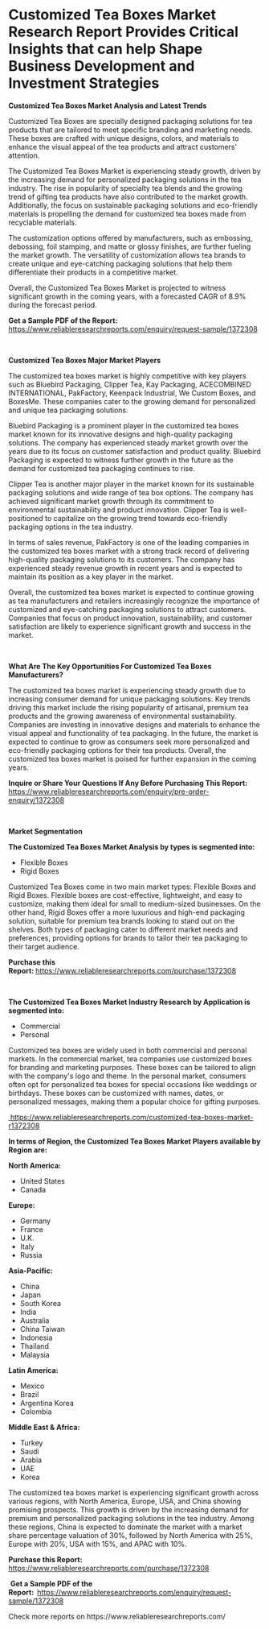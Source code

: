 <p><h1>Customized Tea Boxes Market Research Report Provides Critical Insights that can help Shape Business Development and Investment Strategies</h1></p><p><strong>Customized Tea Boxes Market Analysis and Latest Trends</strong></p>
<p><p>Customized Tea Boxes are specially designed packaging solutions for tea products that are tailored to meet specific branding and marketing needs. These boxes are crafted with unique designs, colors, and materials to enhance the visual appeal of the tea products and attract customers' attention.</p><p>The Customized Tea Boxes Market is experiencing steady growth, driven by the increasing demand for personalized packaging solutions in the tea industry. The rise in popularity of specialty tea blends and the growing trend of gifting tea products have also contributed to the market growth. Additionally, the focus on sustainable packaging solutions and eco-friendly materials is propelling the demand for customized tea boxes made from recyclable materials.</p><p>The customization options offered by manufacturers, such as embossing, debossing, foil stamping, and matte or glossy finishes, are further fueling the market growth. The versatility of customization allows tea brands to create unique and eye-catching packaging solutions that help them differentiate their products in a competitive market.</p><p>Overall, the Customized Tea Boxes Market is projected to witness significant growth in the coming years, with a forecasted CAGR of 8.9% during the forecast period.</p></p>
<p><strong>Get a Sample PDF of the Report:&nbsp;</strong> <a href="https://www.reliableresearchreports.com/enquiry/request-sample/1372308">https://www.reliableresearchreports.com/enquiry/request-sample/1372308</a></p>
<p>&nbsp;</p>
<p><strong>Customized Tea Boxes Major Market Players</strong></p>
<p><p>The customized tea boxes market is highly competitive with key players such as Bluebird Packaging, Clipper Tea, Kay Packaging, ACECOMBINED INTERNATIONAL, PakFactory, Keenpack Industrial, We Custom Boxes, and BoxesMe. These companies cater to the growing demand for personalized and unique tea packaging solutions.</p><p>Bluebird Packaging is a prominent player in the customized tea boxes market known for its innovative designs and high-quality packaging solutions. The company has experienced steady market growth over the years due to its focus on customer satisfaction and product quality. Bluebird Packaging is expected to witness further growth in the future as the demand for customized tea packaging continues to rise.</p><p>Clipper Tea is another major player in the market known for its sustainable packaging solutions and wide range of tea box options. The company has achieved significant market growth through its commitment to environmental sustainability and product innovation. Clipper Tea is well-positioned to capitalize on the growing trend towards eco-friendly packaging options in the tea industry.</p><p>In terms of sales revenue, PakFactory is one of the leading companies in the customized tea boxes market with a strong track record of delivering high-quality packaging solutions to its customers. The company has experienced steady revenue growth in recent years and is expected to maintain its position as a key player in the market.</p><p>Overall, the customized tea boxes market is expected to continue growing as tea manufacturers and retailers increasingly recognize the importance of customized and eye-catching packaging solutions to attract customers. Companies that focus on product innovation, sustainability, and customer satisfaction are likely to experience significant growth and success in the market.</p></p>
<p>&nbsp;</p>
<p><strong>What Are The Key Opportunities For Customized Tea Boxes Manufacturers?</strong></p>
<p><p>The customized tea boxes market is experiencing steady growth due to increasing consumer demand for unique packaging solutions. Key trends driving this market include the rising popularity of artisanal, premium tea products and the growing awareness of environmental sustainability. Companies are investing in innovative designs and materials to enhance the visual appeal and functionality of tea packaging. In the future, the market is expected to continue to grow as consumers seek more personalized and eco-friendly packaging options for their tea products. Overall, the customized tea boxes market is poised for further expansion in the coming years.</p></p>
<p><strong>Inquire or Share Your Questions If Any Before Purchasing This Report:</strong> <a href="https://www.reliableresearchreports.com/enquiry/pre-order-enquiry/1372308">https://www.reliableresearchreports.com/enquiry/pre-order-enquiry/1372308</a></p>
<p>&nbsp;</p>
<p><strong>Market Segmentation</strong></p>
<p><strong>The Customized Tea Boxes Market Analysis by types is segmented into:</strong></p>
<p><ul><li>Flexible Boxes</li><li>Rigid Boxes</li></ul></p>
<p><p>Customized Tea Boxes come in two main market types: Flexible Boxes and Rigid Boxes. Flexible boxes are cost-effective, lightweight, and easy to customize, making them ideal for small to medium-sized businesses. On the other hand, Rigid Boxes offer a more luxurious and high-end packaging solution, suitable for premium tea brands looking to stand out on the shelves. Both types of packaging cater to different market needs and preferences, providing options for brands to tailor their tea packaging to their target audience.</p></p>
<p><strong>Purchase this Report:&nbsp;</strong><a href="https://www.reliableresearchreports.com/purchase/1372308">https://www.reliableresearchreports.com/purchase/1372308</a></p>
<p>&nbsp;</p>
<p><strong>The Customized Tea Boxes Market Industry Research by Application is segmented into:</strong></p>
<p><ul><li>Commercial</li><li>Personal</li></ul></p>
<p><p>Customized tea boxes are widely used in both commercial and personal markets. In the commercial market, tea companies use customized boxes for branding and marketing purposes. These boxes can be tailored to align with the company's logo and theme. In the personal market, consumers often opt for personalized tea boxes for special occasions like weddings or birthdays. These boxes can be customized with names, dates, or personalized messages, making them a popular choice for gifting purposes.</p></p>
<p><a href="https://www.reliableresearchreports.com/customized-tea-boxes-market-r1372308">&nbsp;https://www.reliableresearchreports.com/customized-tea-boxes-market-r1372308</a></p>
<p><strong>In terms of Region, the Customized Tea Boxes Market Players available by Region are:</strong></p>
<p>
    <p> <strong> North America: </strong>
        <ul>
            <li>United States</li>
            <li>Canada</li>
        </ul>
        </p> 
    <p> <strong> Europe: </strong>
        <ul>
            <li>Germany</li>
            <li>France</li>
            <li>U.K.</li>
            <li>Italy</li>
            <li>Russia</li>
        </ul>
        </p> 
    <p> <strong> Asia-Pacific: </strong>
        <ul>
            <li>China</li>
            <li>Japan</li>
            <li>South Korea</li>
            <li>India</li>
            <li>Australia</li>
            <li>China Taiwan</li>
            <li>Indonesia</li>
            <li>Thailand</li>
            <li>Malaysia</li>
        </ul>
        </p> 
    <p> <strong> Latin America: </strong>
        <ul>
            <li>Mexico</li>
            <li>Brazil</li>
            <li>Argentina Korea</li>
            <li>Colombia</li>
        </ul>
        </p> 
    <p> <strong> Middle East & Africa: </strong>
        <ul>
            <li>Turkey</li>
            <li>Saudi</li>
            <li>Arabia</li>
            <li>UAE</li>
            <li>Korea</li>
        </ul>
    </p>
    </p>
<p><p>The customized tea boxes market is experiencing significant growth across various regions, with North America, Europe, USA, and China showing promising prospects. This growth is driven by the increasing demand for premium and personalized packaging solutions in the tea industry. Among these regions, China is expected to dominate the market with a market share percentage valuation of 30%, followed by North America with 25%, Europe with 20%, USA with 15%, and APAC with 10%.</p></p>
<p><strong>Purchase this Report: </strong><a href="https://www.reliableresearchreports.com/purchase/1372308">https://www.reliableresearchreports.com/purchase/1372308</a></p>
<p>&nbsp;<strong>Get a Sample PDF of the Report:&nbsp;&nbsp;</strong><a href="https://www.reliableresearchreports.com/enquiry/request-sample/1372308">https://www.reliableresearchreports.com/enquiry/request-sample/1372308</a></p>
<p><strong></strong></p>
<p>Check more reports on https://www.reliableresearchreports.com/</p>
